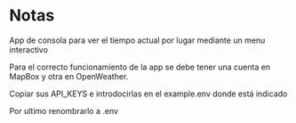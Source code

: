 # Notas

App de consola para ver el tiempo actual por lugar mediante un menu interactivo 

Para el correcto funcionamiento de la app se debe tener una cuenta en MapBox y otra en OpenWeather.

Copiar sus API_KEYS e introdocirlas en el example.env donde está indicado

Por ultimo renombrarlo a .env
